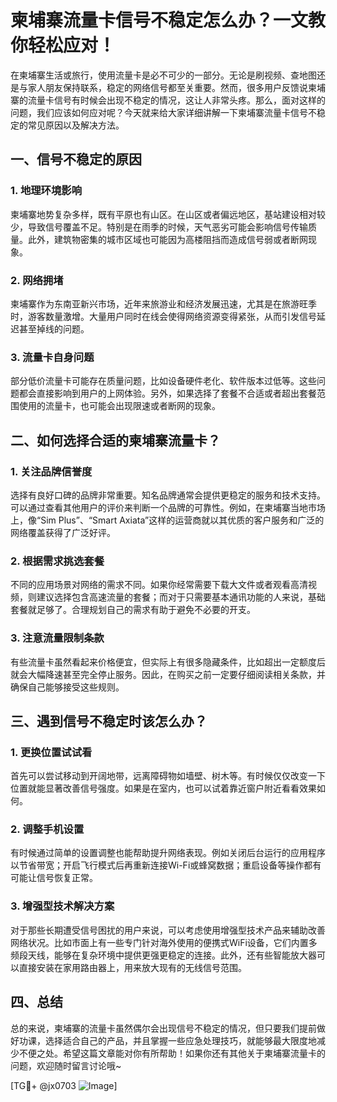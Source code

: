 # 柬埔寨流量卡信号不稳定怎么办？一文教你轻松应对！

在柬埔寨生活或旅行，使用流量卡是必不可少的一部分。无论是刷视频、查地图还是与家人朋友保持联系，稳定的网络信号都至关重要。然而，很多用户反馈说柬埔寨的流量卡信号有时候会出现不稳定的情况，这让人非常头疼。那么，面对这样的问题，我们应该如何应对呢？今天就来给大家详细讲解一下柬埔寨流量卡信号不稳定的常见原因以及解决方法。

## 一、信号不稳定的原因

### 1. 地理环境影响

柬埔寨地势复杂多样，既有平原也有山区。在山区或者偏远地区，基站建设相对较少，导致信号覆盖不足。特别是在雨季的时候，天气恶劣可能会影响信号传输质量。此外，建筑物密集的城市区域也可能因为高楼阻挡而造成信号弱或者断网现象。

### 2. 网络拥堵

柬埔寨作为东南亚新兴市场，近年来旅游业和经济发展迅速，尤其是在旅游旺季时，游客数量激增。大量用户同时在线会使得网络资源变得紧张，从而引发信号延迟甚至掉线的问题。

### 3. 流量卡自身问题

部分低价流量卡可能存在质量问题，比如设备硬件老化、软件版本过低等。这些问题都会直接影响到用户的上网体验。另外，如果选择了套餐不合适或者超出套餐范围使用的流量卡，也可能会出现限速或者断网的现象。

## 二、如何选择合适的柬埔寨流量卡？

### 1. 关注品牌信誉度

选择有良好口碑的品牌非常重要。知名品牌通常会提供更稳定的服务和技术支持。可以通过查看其他用户的评价来判断一个品牌的可靠性。例如，在柬埔寨当地市场上，像“Sim Plus”、“Smart Axiata”这样的运营商就以其优质的客户服务和广泛的网络覆盖获得了广泛好评。

### 2. 根据需求挑选套餐

不同的应用场景对网络的需求不同。如果你经常需要下载大文件或者观看高清视频，则建议选择包含高速流量的套餐；而对于只需要基本通讯功能的人来说，基础套餐就足够了。合理规划自己的需求有助于避免不必要的开支。

### 3. 注意流量限制条款

有些流量卡虽然看起来价格便宜，但实际上有很多隐藏条件，比如超出一定额度后就会大幅降速甚至完全停止服务。因此，在购买之前一定要仔细阅读相关条款，并确保自己能够接受这些规则。

## 三、遇到信号不稳定时该怎么办？

### 1. 更换位置试试看

首先可以尝试移动到开阔地带，远离障碍物如墙壁、树木等。有时候仅仅改变一下位置就能显著改善信号强度。如果是在室内，也可以试着靠近窗户附近看看效果如何。

### 2. 调整手机设置

有时候通过简单的设置调整也能帮助提升网络表现。例如关闭后台运行的应用程序以节省带宽；开启飞行模式后再重新连接Wi-Fi或蜂窝数据；重启设备等操作都有可能让信号恢复正常。

### 3. 增强型技术解决方案

对于那些长期遭受信号困扰的用户来说，可以考虑使用增强型技术产品来辅助改善网络状况。比如市面上有一些专门针对海外使用的便携式WiFi设备，它们内置多频段天线，能够在复杂环境中提供更强更稳定的连接。此外，还有些智能放大器可以直接安装在家用路由器上，用来放大现有的无线信号范围。

## 四、总结

总的来说，柬埔寨的流量卡虽然偶尔会出现信号不稳定的情况，但只要我们提前做好功课，选择适合自己的产品，并且掌握一些应急处理技巧，就能够最大限度地减少不便之处。希望这篇文章能对你有所帮助！如果你还有其他关于柬埔寨流量卡的问题，欢迎随时留言讨论哦~

[TG💪+ @jx0703 ![Image](https://github.com/user-attachments/assets/dbca1d08-cadb-493c-b0ec-ad6f7a83f270)]